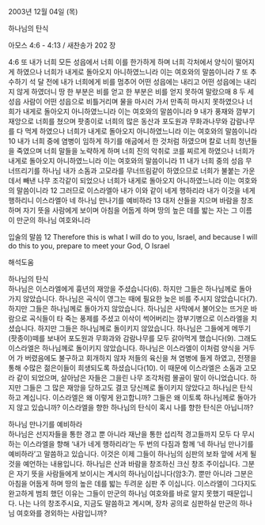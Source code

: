 2003년 12월 04일 (목)

하나님의 탄식



아모스 4:6 - 4:13 / 새찬송가 202 장


4:6 또 내가 너희 모든 성읍에서 너희 이를 한가하게 하며 너희 각처에서 양식이 떨어지게 하였으나 너희가 내게로 돌아오지 아니하였느니라 이는 여호와의 말씀이니라 7 또 추수하기 석 달 전에 내가 너희에게 비를 멈추어 어떤 성읍에는 내리고 어떤 성읍에는 내리지 않게 하였더니 땅 한 부분은 비를 얻고 한 부분은 비를 얻지 못하여 말랐으매 8 두 세 성읍 사람이 어떤 성읍으로 비틀거리며 물을 마시러 가서 만족히 마시지 못하였으나 너희가 내게로 돌아오지 아니하였느니라 이는 여호와의 말씀이니라 9 내가 풍재와 깜부기 재앙으로 너희를 쳤으며 팟종이로 너희의 많은 동산과 포도원과 무화과나무와 감람나무를 다 먹게 하였으나 너희가 내게로 돌아오지 아니하였느니라 이는 여호와의 말씀이니라 10 내가 너희 중에 염병이 임하게 하기를 애굽에서 한 것처럼 하였으며 칼로 너희 청년들을 죽였으며 너희 말들을 노략하게 하며 너희 진의 악취로 코를 찌르게 하였으나 너희가 내게로 돌아오지 아니하였느니라 이는 여호와의 말씀이니라 11 내가 너희 중의 성읍 무너뜨리기를 하나님 내가 소돔과 고모라를 무너뜨림같이 하였으므로 너희가 불붙는 가운데서 빼낸 나무 조각같이 되었으나 너희가 내게로 돌아오지 아니하였느니라 이는 여호와의 말씀이니라 12 그러므로 이스라엘아 내가 이와 같이 네게 행하리라 내가 이것을 네게 행하리니 이스라엘아 네 하나님 만나기를 예비하라 13 대저 산들을 지으며 바람을 창조하며 자기 뜻을 사람에게 보이며 아침을 어둡게 하며 땅의 높은 데를 밟는 자는 그 이름이 만군의 하나님 여호와니라 

입술의 말씀 
12 Therefore this is what I will do to you, Israel, and because I will do this to you, prepare to meet your God, O Israel

해석도움





하나님의 탄식  
하나님은 이스라엘에게 흉년의 재앙을 주셨습니다(6). 하지만 그들은 하나님께로 돌아가지 않았습니다. 하나님은 곡식이 영그는 때에 필요한 늦은 비를 주시지 않았습니다(7). 하지만 그들은 하나님께로 돌아가지 않았습니다. 하나님은 사막에서 불어오는 뜨거운 바람으로 곡식들이 타 죽는 풍제를 주셨고 이삭이 썩어버리는 깜부기병으로 이스라엘을 치셨습니다. 하지만 그들은 하나님께로 돌이키지 않았습니다. 하나님은 그들에게 메뚜기(팟종이)떼를 보내어 포도원과 무화과와 감람나무를 모두 갉아먹게 했습니다(9). 그래도 이스라엘은 하나님께로 돌이키지 않았습니다. 하나님은 이스라엘이 이처럼 양식을 거두어 가 버렸음에도 불구하고 회개하지 않자 저들의 육신을 쳐 염병에 들게 하였고, 전쟁을 통해 수많은 젊은이들이 희생되도록 하셨습니다(10). 이 때문에 이스라엘은 소돔과 고모라 같이 되었으며, 살아남은 자들은 그을린 나무 조각처럼 몰골이 말이 아니었습니다. 하지만 그들은 그 많은 재앙을 당하고도 결코 당신께로 돌이키지 않았다고 하나님은 탄식하고 계십니다. 이스라엘은 왜 이렇게 완고합니까? 그들은 왜 이토록 하나님께로 돌아가지 않고 있습니까? 이스라엘을 향한 하나님의 탄식이 혹시 나를 향한 탄식은 아닙니까?  

하나님 만나기를 예비하라   
하나님은 선지자들을 통한 경고 뿐 아니라 재난을 통한 섭리적 경고들까지 모두 다 무시하는 이스라엘을 향해 ‘내가 네게 행하리라’는 두 번의 다짐과 함께 ‘네 하나님 만나기를 예비하라’고 말씀하고 있습니다. 이것은 이제 그들이 하나님의 심판의 보좌 앞에 서게 될 것을 예언하는 내용입니다. 하나님은 산과 바람을 창조하신 크신 창조 주이십니다. 그분은 자기 뜻을 사람들에게 보이시는 계시의 하나님이십니다(암3:7). 뿐만 아니라 그분은 아침을 어둡게 하며 땅의 높은 데를 밟는 두려운 심판 주 이십니다. 이스라엘이 그다지도 완고하게 범죄 했던 이유는 그들이 만군의 하나님 여호와를 바로 알지 못했기 때문입니다. 나는 나의 창조주시요, 지금도 말씀하고 계시며, 장차 공의로 심판하실 만군의 하나님 여호와를 경외하는 사람입니까?